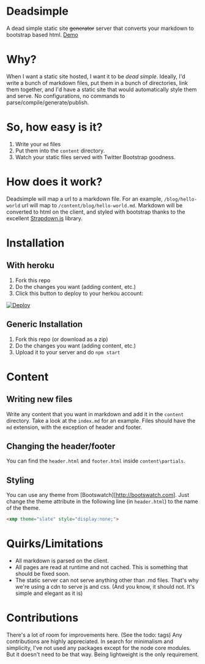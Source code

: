 # Deadsimple

A dead simple static site ~~generator~~ server that converts your markdown to bootstrap based html. [Demo](http://personal-site-nc.herokuapp.com)

# Why?

When I want a static site hosted, I want it to be *dead simple*. Ideally, I'd write a bunch of markdown files, put them in a bunch of directories, link them together, and I'd have a static site that would automatically style them and serve. No configurations, no commands to parse/compile/generate/publish. 

# So, how easy is it?

1. Write your `md` files
2. Put them into the `content` directory. 
3. Watch your static files served with Twitter Bootstrap goodness.

# How does it work?

Deadsimple will map a url to a markdown file. For an example, `/blog/hello-world` url will map to `/content/blog/hello-world.md`. Markdown will be converted to html on the client, and styled with bootstrap thanks to the excellent [Strapdown.js](http://strapdownjs.com) library.

# Installation 

## With heroku

1. Fork this repo
2. Do the changes you want (adding content, etc.)
3. Click this button to deploy to your herkou account:

[![Deploy](https://www.herokucdn.com/deploy/button.png)](https://heroku.com/deploy)

## Generic Installation

1. Fork this repo (or download as a zip)
2. Do the changes you want (adding content, etc.)
3. Upload it to your server and do `npm start`

# Content

## Writing new files

Write any content that you want in markdown and add it in the `content` directory. Take a look at the `index.md` for an example. Files should have the `md` extension, with the exception of header and footer.

## Changing the header/footer

You can find the `header.html` and `footer.html` inside `content\partials`.

## Styling

You can use any theme from [Bootswatch][http://bootswatch.com]. Just change the theme attribute in the following line (in `header.html`) to the name of the theme.


```html
<xmp theme="slate" style="display:none;">
```

# Quirks/Limitations

* All markdown is parsed on the client.
* All pages are read at runtime and not cached. This is something that should be fixed soon.
* The static server can not serve anything other than .md files. That's why we're using a cdn to serve js and css. (And you know, it should not. It's simple and elegant as it is)

# Contributions

There's a lot of room for improvements here. (See the todo: tags) Any contributions are highly appreciated. In search for minimalism and simplicity, I've not used any packages except for the node core modules. But it doesn't need to be that way. Being lightweight is the only requirement.